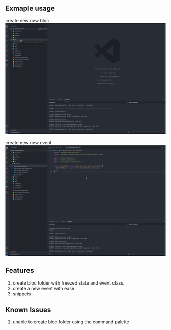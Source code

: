 ## Exmaple usage

create new new bloc
![Alt Text](./example_gifs/create_bloc.gif)

create new new event
![Alt Text](./example_gifs/add_event.gif)


## Features

1. create bloc folder with freezed state and event class.
2. create a new event with ease.
3. snippets

## Known Issues

1. unable to create bloc folder using the command palette

